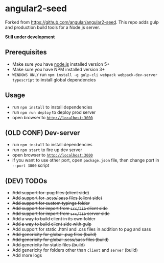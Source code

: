 # angular2-seed

Forked from https://github.com/angular/angular2-seed.
This repo adds gulp and production build tools for a Node.js server.

**Still under development**

## Prerequisites
- Make sure you have [node.js](https://nodejs.org/) installed version 5+
- Make sure you have NPM installed version 3+
- `WINDOWS ONLY` run `npm install -g gulp-cli webpack webpack-dev-server typescript` to install global dependencies

## Usage
- run `npm install` to install dependencies
- run `npm run deploy` to deploy prod server
- open browser to [`http://localhost:3000`](http://localhost:3000)

## (OLD CONF) Dev-server
- run `npm install` to install dependencies
- run `npm start` to fire up dev server
- open browser to [`http://localhost:3000`](http://localhost:3000)
- if you want to use other port, open `package.json` file, then change port in `--port 3000` script

## (DEV) TODOs
- ~~Add support for .pug files (client side)~~
- ~~Add support for .scss/.sass files (client side)~~
- ~~Add support for custom typings folder~~
- ~~Add support for import from `src/lib` client side~~
- ~~Add support for import from `src/lib` server side~~
- ~~Add a way to build client in its own folder~~
- ~~Add a way to build client side with gulp~~
- Add support for static .html and .css files in addition to pug and sass
- ~~Add genericity for global .pug files (build)~~
- ~~Add genericity for global .scss/sass files (build)~~
- ~~Add genericity for static files (build)~~
- Add genericity for folders other than `client` and `server` (build)
- Add more logs
